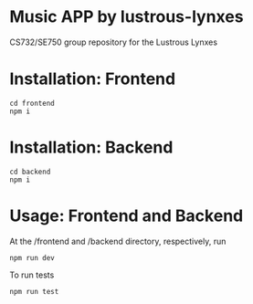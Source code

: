 # Music APP by lustrous-lynxes
CS732/SE750 group repository for the Lustrous Lynxes

# Installation: Frontend
```
cd frontend
npm i
```

# Installation: Backend
```
cd backend
npm i
```

# Usage: Frontend and Backend
At the /frontend and /backend directory, respectively, run 
```
npm run dev
```
To run tests
```
npm run test
```
